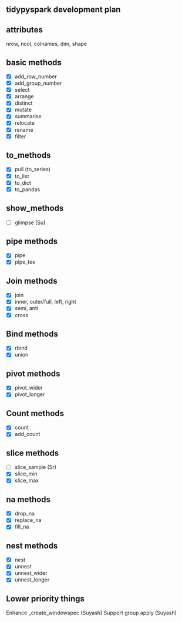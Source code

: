 tidypyspark development plan
----------------------------

attributes
----------
nrow, ncol, colnames, dim, shape

basic methods
--------------
- [x] add_row_number
- [x] add_group_number
- [x] select
- [x] arrange
- [x] distinct
- [x] mutate
- [x] summarise
- [x] relocate
- [x] rename
- [x] filter

to_methods
----------
- [x] pull (to_series)
- [x] to_list
- [x] to_dict
- [x] to_pandas

show_methods
------------
- [ ] glimpse (Su)

pipe methods
------------
- [x] pipe
- [x] pipe_tee 

Join methods
------------
- [x] join
- [x] inner, outer/full, left, right
- [x] semi, anti
- [x] cross

Bind methods
------------
- [x] rbind
- [x] union

pivot methods
-------------
- [x] pivot_wider
- [x] pivot_longer

Count methods
-------------
- [x] count
- [x] add_count

slice methods
-------------
- [ ] slice_sample (Sr)
- [x] slice_min
- [x] slice_max

na methods
------------
- [x] drop_na
- [x] replace_na
- [x] fill_na

nest methods
------------
- [x] nest
- [x] unnest
- [x] unnest_wider
- [x] unnest_longer

Lower priority things
---------------------
Enhance _create_windowspec (Suyash)
Support group apply (Suyash)
